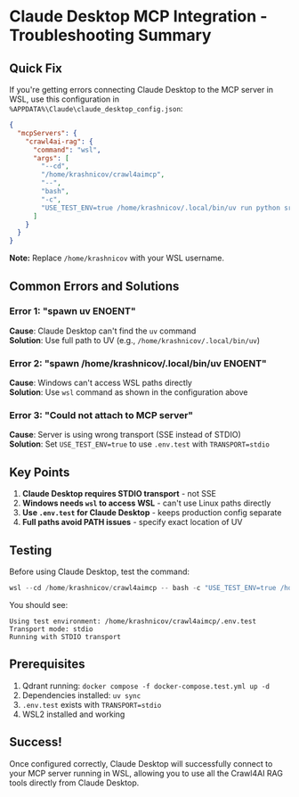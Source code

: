 # Claude Desktop MCP Integration - Troubleshooting Summary

## Quick Fix

If you're getting errors connecting Claude Desktop to the MCP server in WSL, use this configuration in `%APPDATA%\Claude\claude_desktop_config.json`:

```json
{
  "mcpServers": {
    "crawl4ai-rag": {
      "command": "wsl",
      "args": [
        "--cd",
        "/home/krashnicov/crawl4aimcp",
        "--",
        "bash",
        "-c",
        "USE_TEST_ENV=true /home/krashnicov/.local/bin/uv run python src/crawl4ai_mcp.py"
      ]
    }
  }
}
```

**Note:** Replace `/home/krashnicov` with your WSL username.

## Common Errors and Solutions

### Error 1: "spawn uv ENOENT"
**Cause**: Claude Desktop can't find the `uv` command  
**Solution**: Use full path to UV (e.g., `/home/krashnicov/.local/bin/uv`)

### Error 2: "spawn /home/krashnicov/.local/bin/uv ENOENT"
**Cause**: Windows can't access WSL paths directly  
**Solution**: Use `wsl` command as shown in the configuration above

### Error 3: "Could not attach to MCP server"
**Cause**: Server is using wrong transport (SSE instead of STDIO)  
**Solution**: Set `USE_TEST_ENV=true` to use `.env.test` with `TRANSPORT=stdio`

## Key Points

1. **Claude Desktop requires STDIO transport** - not SSE
2. **Windows needs `wsl` to access WSL** - can't use Linux paths directly
3. **Use `.env.test` for Claude Desktop** - keeps production config separate
4. **Full paths avoid PATH issues** - specify exact location of UV

## Testing

Before using Claude Desktop, test the command:

```powershell
wsl --cd /home/krashnicov/crawl4aimcp -- bash -c "USE_TEST_ENV=true /home/krashnicov/.local/bin/uv run python src/crawl4ai_mcp.py"
```

You should see:
```
Using test environment: /home/krashnicov/crawl4aimcp/.env.test
Transport mode: stdio
Running with STDIO transport
```

## Prerequisites

1. Qdrant running: `docker compose -f docker-compose.test.yml up -d`
2. Dependencies installed: `uv sync`
3. `.env.test` exists with `TRANSPORT=stdio`
4. WSL2 installed and working

## Success!

Once configured correctly, Claude Desktop will successfully connect to your MCP server running in WSL, allowing you to use all the Crawl4AI RAG tools directly from Claude Desktop.